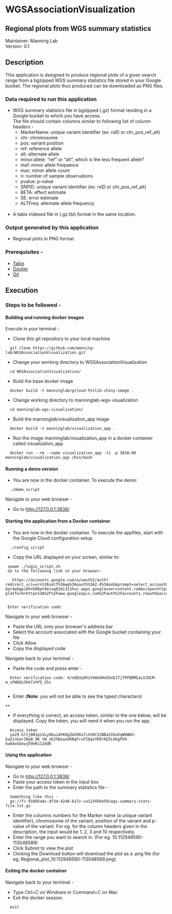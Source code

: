 # WGSAssociationVisualization

## Regional plots from WGS summary statistics
Maintainer: Manning Lab <br>
Version: 0.1

## Description
This application is designed to produce regional plots of a given search range from a bgzipped WGS summary statistics file stored in your Google bucket. The regional plots thus produced can be downloaded as PNG files.

### Data required to run this application
 - WGS summary statistics file in bgzipped (.gz) format residing in a Google bucket to which you have access. <br>
 The file should contain columns similar to following list of column headers -
   - MarkerName: unique variant identifier (ex: rsID or chr_pos_ref_alt)
   - chr: chromosome
   - pos: variant position
   - ref: reference allele
   - alt: alternate allele
   - minor.allele: “ref” or “alt”, which is the less frequent allele?
   - maf: minor allele frequence
   - mac: minor allele count
   - n: number of sample observations
   - pvalue: p-value
   - SNPID: unique variant identifier (ex: rsID or chr_pos_ref_alt)
   - BETA: effect estimate
   - SE: error estimate
   - ALTFreq: alternate allele frequency
   <br>
 - A tabix indexed file in (.gz.tbi) format in the same location.
 
### Output generated by this application
 - Regional plots in PNG format.

### Prerequisites - 
* [Tabix](http://www.htslib.org/doc/tabix.html)
* [Docker](https://www.docker.com/)
* [Git](https://git-scm.com/)

## Execution
### Steps to be followed - 
#### Building and running docker images
Execute in your terminal - 
 - Clone this git repository to your local machine <br> 
 ```
   git clone https://github.com/manning-lab/WGSAssociationVisualization.git
 ```
 - Change your working directory to WGSAssociationVisualization <br>
 ```
   cd WGSAssociationVisualization/
 ```
 - Build the base docker image <br> 
 ```
   docker build -t manninglab/gcloud-htslib-shiny-image . 
 ```
 - Change working directory to manninglab-wgs-visualization <br> 
 ```
   cd manninglab-wgs-visualization/ 
 ```
 - Build the manninglab/visualization_app image <br> 
 ```
   docker build -t manninglab/visualization_app . 
 ```
 - Run the image manninglab/visualization_app in a docker container called visualization_app <br> 
 ```
   docker run --rm --name visualization_app -ti -p 3838:80 manninglab/visualization_app /bin/bash 
 ```
 
 #### Running a demo version
 - You are now in the docker container. To execute the demo: <br>
 ```
   ./demo_script 
 ```
 
 Navigate to your web browser - 
 - Go to http://127.0.0.1:3838/
 
 #### Starting the application from a Docker container
 - You are now in the docker container. To execute the appfiles, start with the Google Cloud configuration setup <br>
 ```
   ./config_script 
 ```
 - Copy the URL displayed on your screen, similar to:
 ```
  spawn ./login_script.sh
  Go to the following link in your browser:

    https://accounts.google.com/o/oauth2/auth?redirect_uri=urn%3Aietf%3Awg%3Aoauth%3A2.0%3Aoob&prompt=select_account&response_type=code&client_id=764086051850-6qr4p6gpi6hn506pt8esuq83di311hur.apps.googleusercontent.com&scope=https%3A%2F%2Fwww.googleapis.com%2Fauth%2Fuserinfo.email+https%3A%2F%2Fwww.googleapis.com%2Fauth%2Fcloud-platform+https%3A%2F%2Fwww.googleapis.com%2Fauth%2Faccounts.reauth&access_type=offline


  Enter verification code:
 ```
 
Navigate to your web browser -
 - Paste the URL onto your browser's address bar
 - Select the account associated with the Google bucket containing your file
 - Click Allow
 - Copy the displayed code
  
Navigate back to your terminal - 
 - Paste the code and press enter - <br>
 ```
   Enter verification code: 4/nQEUyDXiVSWoOHoO3oE1Tj7PPQRMIaLXJOCM-m_vFWOUi3kkfzhP5_S5s
   
 ```
 - Enter (**Note:** you will not be able to see the typed characters)
 ```
 ++
 ```
 - If everything is correct, an access token, similar to the one below, will be displayed. Copy the token, you will need it when you run the app.
 ```
   Access token
   ya29.GltjB01piVLyObuiAYK0gZmShRuTiXtKCS2BBaSIKa5qWKW6U-baZinGarINyB_9K_tW_zKJhBzwoUKNqFruFIQqxYKRrKE5L6bgPXO-kwk8xGUxwjE9eR1iZ4dK
 ```
#### Using the application
Navigate to your web browser - 
 - Go to http://127.0.0.1:3838/
 - Paste your access token in the input box
 - Enter the path to the summary statistics file - 
 ```
   Something like this - 
   gs://fc-91605a4c-df34-4248-b17v-ca123456e59/wgs-summary-stats-file.txt.gz
 ```
 - Enter the columns numbers for the Marker name (a unique variant identifier), chromosome of the variant, position of the variant and p-value of the variant. For eg. for the column headers given in the description, the input would be 1, 2, 3 and 10 respectively.
 - Enter the range you want to search in. (For eg. 10:112948590-113048589)
 - Click Submit to view the plot
 - Clicking the Download button will download the plot as a .png file (for eg. Regional_plot_10:112948590-113048589.png) 
 
#### Exiting the docker container
Navigate back to your terminal - 
 - Type Ctrl+C on Windows or Command+C on Mac
 - Exit the docker session. 
 ```
   exit
 ```
  


